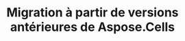 ﻿---
title: Migration à partir de versions antérieures de Aspose.Cells
type: docs
weight: 80
url: /fr/net/migrating-from-earlier-versions-of-aspose-cells/
---
